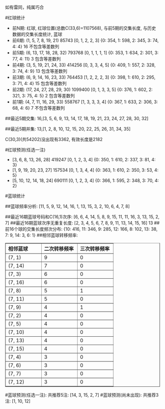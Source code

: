 <!-- 
.. title: 双色球2012096期(2012-08-16)数据分析报告
.. slug: slott-2012096-2012-08-16-report
.. date: 2012-08-17 08:00:00 UTC+08:00
.. tags: Lottery
.. link: 
.. description: 
.. type: text
-->

如有雷同，纯属巧合

<!-- TEASER_END-->

#红球统计

- 前N期: 红球, 红球位置(总数C(33,6)=1107568), 与前5期的交集长度, 与历史数据的交集长度统计, 蓝球
- 前6期: (1, 5, 7, 8, 19, 21) 85743 [0, 1, 2, 2, 3] {0: 354, 1: 598, 2: 345, 3: 74, 4: 4} 16 不包含等差数列
- 前5期: (6, 13, 17, 18, 28, 32) 793768 [0, 1, 1, 1, 1] {0: 353, 1: 634, 2: 301, 3: 77, 4: 11} 3 包含等差数列
- 前4期: (3, 5, 19, 21, 24, 33) 414256 [0, 3, 3, 4, 5] {0: 409, 1: 557, 2: 328, 3: 74, 4: 9} 13 包含等差数列
- 前3期: (6, 9, 14, 16, 23, 33) 764453 [1, 2, 2, 2, 3] {0: 398, 1: 610, 2: 295, 3: 71, 4: 4} 15 包含等差数列
- 前2期: (17, 24, 27, 28, 29, 30) 1099400 [0, 1, 3, 3, 5] {0: 376, 1: 602, 2: 321, 3: 75, 4: 5} 2 包含等差数列
- 前1期: (4, 7, 11, 16, 29, 33) 558767 [1, 3, 3, 3, 4] {0: 367, 1: 633, 2: 306, 3: 68, 4: 6} 7 不包含等差数列

##最近5期交集:
16,[3, 5, 6, 9, 13, 14, 17, 18, 19, 21, 23, 24, 27, 28, 30, 32]

##最近5期并集:
13,[1, 2, 8, 10, 12, 15, 20, 22, 25, 26, 31, 34, 35]

C(30,3)(共54202)没出现有3362, 
有效长度是2182

#红球预测(任选一注)

- [3, 6, 8, 13, 26, 28] 419247 [0, 1, 2, 3, 4] {0: 350, 1: 610, 2: 337, 3: 81, 4: 3}
- [1, 9, 19, 20, 23, 27] 157534 [0, 1, 3, 4, 4] {0: 363, 1: 610, 2: 350, 3: 53, 4: 5}
- [5, 10, 12, 14, 18, 24] 690111 [0, 1, 2, 3, 4] {0: 366, 1: 595, 2: 348, 3: 70, 4: 2}

#蓝球统计

##蓝球频率分析:
[11, 5, 9, 12, 14, 16, 1, 13, 15, 3, 2, 10, 6, 4, 7, 8]

##最近16期蓝球号码和C(16,1)次序:
[6, 6, 4, 14, 5, 8, 9, 15, 11, 11, 16, 3, 13, 15, 2, 7]
##最近16期蓝球次序无重复长度:
[2, 3, 4, 5, 6, 7, 8, 9, 11, 13, 14, 15, 16] 13
##前16个球的交集长度频次分布:
{10: 416, 11: 346, 9: 285, 12: 166, 8: 102, 13: 38, 7: 9, 14: 3, 6: 1}
##相邻蓝球转移频率:
<table border="1" class="table table-striped dataframe">
  <thead>
    <tr style="text-align: left;">
      <th style="min-width: 100px;">相邻蓝球</th>
      <th style="min-width: 100px;">二次转移频率</th>
      <th style="min-width: 100px;">三次转移频率</th>
    </tr>
  </thead>
  <tbody>
    <tr>
      <td>  (7, 1)</td>
      <td> 9</td>
      <td> 0</td>
    </tr>
    <tr>
      <td> (7, 14)</td>
      <td> 7</td>
      <td> 0</td>
    </tr>
    <tr>
      <td>  (7, 3)</td>
      <td> 6</td>
      <td> 0</td>
    </tr>
    <tr>
      <td> (7, 16)</td>
      <td> 6</td>
      <td> 0</td>
    </tr>
    <tr>
      <td>  (7, 8)</td>
      <td> 5</td>
      <td> 1</td>
    </tr>
    <tr>
      <td> (7, 11)</td>
      <td> 5</td>
      <td> 0</td>
    </tr>
    <tr>
      <td>  (7, 9)</td>
      <td> 4</td>
      <td> 1</td>
    </tr>
    <tr>
      <td>  (7, 2)</td>
      <td> 4</td>
      <td> 0</td>
    </tr>
    <tr>
      <td>  (7, 5)</td>
      <td> 4</td>
      <td> 0</td>
    </tr>
    <tr>
      <td> (7, 10)</td>
      <td> 4</td>
      <td> 0</td>
    </tr>
    <tr>
      <td> (7, 13)</td>
      <td> 4</td>
      <td> 0</td>
    </tr>
    <tr>
      <td> (7, 15)</td>
      <td> 4</td>
      <td> 0</td>
    </tr>
    <tr>
      <td>  (7, 4)</td>
      <td> 3</td>
      <td> 0</td>
    </tr>
    <tr>
      <td>  (7, 6)</td>
      <td> 3</td>
      <td> 0</td>
    </tr>
    <tr>
      <td>  (7, 7)</td>
      <td> 3</td>
      <td> 0</td>
    </tr>
    <tr>
      <td> (7, 12)</td>
      <td> 3</td>
      <td> 0</td>
    </tr>
  </tbody>
</table>
#蓝球预测(任选一注):
共推荐5注: [14, 3, 15, 2, 7]
#蓝球预测(尚未出现):
共推荐3注: [1, 10, 12]


